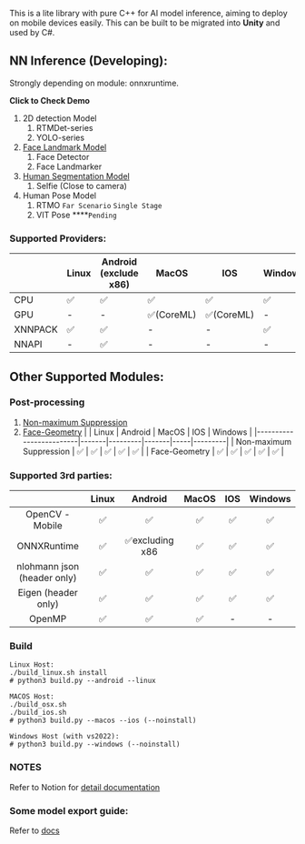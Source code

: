 This is a lite library with pure C++ for AI model inference, aiming to deploy on mobile devices easily. This can be built to be migrated into **Unity** and used by C#.

## NN Inference (Developing):

Strongly depending on module: onnxruntime.

**Click to Check Demo**

1. 2D detection Model
    1. RTMDet-series
    2. YOLO-series
2. [Face Landmark Model](https://github.com/Som5ra/AI-Engine/blob/main/media/demo/face_geometry_demo.gif)
    1. Face Detector
    2. Face Landmarker
3. [Human Segmentation Model](https://github.com/Som5ra/AI-Engine/blob/main/media/demo/human_segmentation_demo.gif)
    1. Selfie (Close to camera)
4. Human Pose Model
    1. RTMO `Far Scenario`   `Single Stage`
    2. VIT Pose ****`Pending`

### Supported Providers:
|         | Linux | Android (exclude x86) | MacOS     | IOS       | Windows |
|---------|-------|-----------------------|-----------|-----------|---------|
| CPU     | ✅     | ✅                     | ✅         | ✅         | ✅       |
| GPU     | -     | -                     | ✅(CoreML) | ✅(CoreML) | -       |
| XNNPACK | ✅     | ✅                     | -         | -         | ✅       |
| NNAPI   | -     | ✅                     | -         | -         | -       |

## Other Supported Modules:

### Post-processing

1. [Non-maximum Suppression](https://www.notion.so/Post-Processing-NMS-13b5f7c72a4a804b8751ea6bf1272c3c?pvs=21)
2. [Face-Geometry](https://www.notion.so/Post-Processing-Face-Geometry-13b5f7c72a4a809bbd5cdc7ccfea48ca?pvs=21)
|                         | Linux | Android | MacOS | IOS | Windows |
|-------------------------|-------|---------|-------|-----|---------|
| Non-maximum Suppression | ✅     | ✅       | ✅     | ✅   | ✅       |
| Face-Geometry           | ✅     | ✅       | ✅     | ✅   | ✅       |


### Supported 3rd parties:
|                             | Linux |     Android    | MacOS | IOS | Windows |
|:---------------------------:|:-----:|:--------------:|:-----:|:---:|:-------:|
|       OpenCV - Mobile       | ✅     | ✅              | ✅     | ✅   | ✅       |
|         ONNXRuntime         | ✅     | ✅excluding x86 | ✅     | ✅   | ✅       |
| nlohmann json (header only) | ✅     | ✅              | ✅     | ✅   | ✅       |
|     Eigen (header only)     | ✅     | ✅              | ✅     | ✅   | ✅       |
|            OpenMP           | ✅     | ✅              | ✅     | -   | -       |

### Build

```
Linux Host:
./build_linux.sh install
# python3 build.py --android --linux

MACOS Host:
./build_osx.sh
./build_ios.sh
# python3 build.py --macos --ios (--noinstall)

Windows Host (with vs2022):
# python3 build.py --windows (--noinstall)
```

### NOTES
Refer to Notion for [detail documentation](https://www.notion.so/gustolabs/AI-Engine-Build-Process-13b5f7c72a4a80b0b8c4e3a31933caa3)

### Some model export guide:
Refer to [docs](https://github.com/Som5ra/AI-Engine/blob/main/model_tools/export_onnx_mmdetection.md)